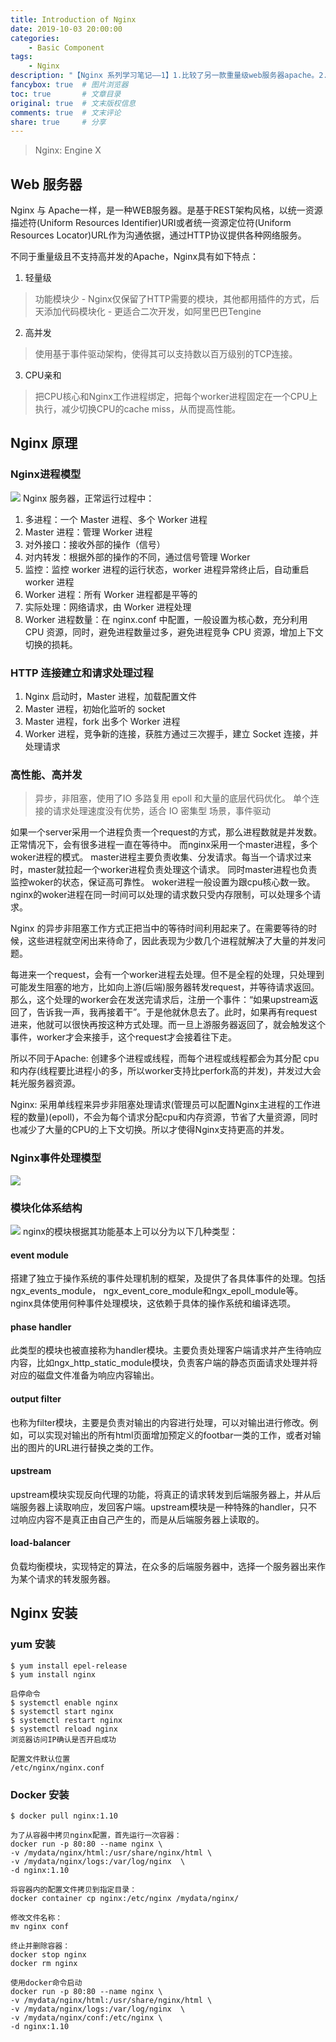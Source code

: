 ```yaml
---
title: Introduction of Nginx
date: 2019-10-03 20:00:00
categories:
    - Basic Component
tags:
    - Nginx
description: "【Nginx 系列学习笔记——1】1.比较了另一款重量级web服务器apache。2.介绍了Nginx的原理。3.如何安装Nginx"
fancybox: true  # 图片浏览器
toc: true       # 文章目录
original: true  # 文末版权信息 
comments: true  # 文末评论
share: true     # 分享
---
```


> Nginx: Engine X
## Web 服务器
Nginx 与 Apache一样，是一种WEB服务器。是基于REST架构风格，以统一资源描述符(Uniform Resources Identifier)URI或者统一资源定位符(Uniform Resources Locator)URL作为沟通依据，通过HTTP协议提供各种网络服务。

不同于重量级且不支持高并发的Apache，Nginx具有如下特点：
1. 轻量级
> 功能模块少 - Nginx仅保留了HTTP需要的模块，其他都用插件的方式，后天添加代码模块化 - 更适合二次开发，如阿里巴巴Tengine
2. 高并发
> 使用基于事件驱动架构，使得其可以支持数以百万级别的TCP连接。
3. CPU亲和
> 把CPU核心和Nginx工作进程绑定，把每个worker进程固定在一个CPU上执行，减少切换CPU的cache miss，从而提高性能。

## Nginx 原理
### Nginx进程模型
![](Nginx进程模型.png)
Nginx 服务器，正常运行过程中：
1. 多进程：一个 Master 进程、多个 Worker 进程
2. Master 进程：管理 Worker 进程
3. 对外接口：接收外部的操作（信号）
4. 对内转发：根据外部的操作的不同，通过信号管理 Worker
5. 监控：监控 worker 进程的运行状态，worker 进程异常终止后，自动重启 worker 进程
6. Worker 进程：所有 Worker 进程都是平等的
7. 实际处理：网络请求，由 Worker 进程处理
8. Worker 进程数量：在 nginx.conf 中配置，一般设置为核心数，充分利用 CPU 资源，同时，避免进程数量过多，避免进程竞争 CPU 资源，增加上下文切换的损耗。

### HTTP 连接建立和请求处理过程
1. Nginx 启动时，Master 进程，加载配置文件
2. Master 进程，初始化监听的 socket
3. Master 进程，fork 出多个 Worker 进程
4. Worker 进程，竞争新的连接，获胜方通过三次握手，建立 Socket 连接，并处理请求

### 高性能、高并发
> 异步，非阻塞，使用了IO 多路复用 epoll 和大量的底层代码优化。
> 单个连接的请求处理速度没有优势，适合 IO 密集型 场景，事件驱动

如果一个server采用一个进程负责一个request的方式，那么进程数就是并发数。正常情况下，会有很多进程一直在等待中。
而nginx采用一个master进程，多个woker进程的模式。
master进程主要负责收集、分发请求。每当一个请求过来时，master就拉起一个worker进程负责处理这个请求。
同时master进程也负责监控woker的状态，保证高可靠性。
woker进程一般设置为跟cpu核心数一致。nginx的woker进程在同一时间可以处理的请求数只受内存限制，可以处理多个请求。

Nginx 的异步非阻塞工作方式正把当中的等待时间利用起来了。在需要等待的时候，这些进程就空闲出来待命了，因此表现为少数几个进程就解决了大量的并发问题。

每进来一个request，会有一个worker进程去处理。但不是全程的处理，只处理到可能发生阻塞的地方，比如向上游(后端)服务器转发request，并等待请求返回。那么，这个处理的worker会在发送完请求后，注册一个事件：“如果upstream返回了，告诉我一声，我再接着干”。于是他就休息去了。此时，如果再有request 进来，他就可以很快再按这种方式处理。而一旦上游服务器返回了，就会触发这个事件，worker才会来接手，这个request才会接着往下走。

所以不同于Apache: 创建多个进程或线程，而每个进程或线程都会为其分配 cpu 和内存(线程要比进程小的多，所以worker支持比perfork高的并发)，并发过大会耗光服务器资源。

Nginx: 采用单线程来异步非阻塞处理请求(管理员可以配置Nginx主进程的工作进程的数量)(epoll)，不会为每个请求分配cpu和内存资源，节省了大量资源，同时也减少了大量的CPU的上下文切换。所以才使得Nginx支持更高的并发。
### Nginx事件处理模型
![](Nginx事件处理模型.png)
### 模块化体系结构
![](Nginx模块化体系结构.png)
nginx的模块根据其功能基本上可以分为以下几种类型：
#### event module
搭建了独立于操作系统的事件处理机制的框架，及提供了各具体事件的处理。包括ngx_events_module， ngx_event_core_module和ngx_epoll_module等。nginx具体使用何种事件处理模块，这依赖于具体的操作系统和编译选项。
#### phase handler
此类型的模块也被直接称为handler模块。主要负责处理客户端请求并产生待响应内容，比如ngx_http_static_module模块，负责客户端的静态页面请求处理并将对应的磁盘文件准备为响应内容输出。
#### output filter
也称为filter模块，主要是负责对输出的内容进行处理，可以对输出进行修改。例如，可以实现对输出的所有html页面增加预定义的footbar一类的工作，或者对输出的图片的URL进行替换之类的工作。
#### upstream
upstream模块实现反向代理的功能，将真正的请求转发到后端服务器上，并从后端服务器上读取响应，发回客户端。upstream模块是一种特殊的handler，只不过响应内容不是真正由自己产生的，而是从后端服务器上读取的。
#### load-balancer
负载均衡模块，实现特定的算法，在众多的后端服务器中，选择一个服务器出来作为某个请求的转发服务器。

## Nginx 安装
### yum 安装
```
$ yum install epel-release
$ yum install nginx

启停命令
$ systemctl enable nginx
$ systemctl start nginx
$ systemctl restart nginx
$ systemctl reload nginx
浏览器访问IP确认是否开启成功

配置文件默认位置
/etc/nginx/nginx.conf
```

### Docker 安装
```
$ docker pull nginx:1.10

为了从容器中拷贝nginx配置，首先运行一次容器：
docker run -p 80:80 --name nginx \
-v /mydata/nginx/html:/usr/share/nginx/html \
-v /mydata/nginx/logs:/var/log/nginx  \
-d nginx:1.10

将容器内的配置文件拷贝到指定目录：
docker container cp nginx:/etc/nginx /mydata/nginx/

修改文件名称：
mv nginx conf

终止并删除容器：
docker stop nginx
docker rm nginx

使用docker命令启动
docker run -p 80:80 --name nginx \
-v /mydata/nginx/html:/usr/share/nginx/html \
-v /mydata/nginx/logs:/var/log/nginx  \
-v /mydata/nginx/conf:/etc/nginx \
-d nginx:1.10
```
